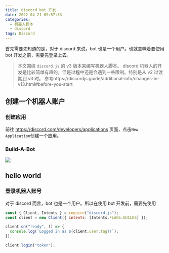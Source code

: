 ```yaml
---
title: discord bot 开发
date: 2022-04-21 09:57:53
categories:
  - 机器人脚本
  - discord
tags: Discord
---
```


首先需要先知道的是，对于 discord 来说，bot 也是一个用户。也就意味着要使用 bot 开发之前，需要先登录上去。

<!-- more -->

> 本文围绕 `discord.js` 的 v3 版本来编写机器人脚本。
> discord 机器人的开发是比较简单有趣的，但是过程中还是会遇到一些限制。特别是从 v2 过渡期到 v3 时。
> 参考https://discordjs.guide/additional-info/changes-in-v13.html#before-you-start

## 创建一个机器人账户

### 创建应用

前往 https://discord.com/developers/applications 页面，点击`New Application`创建一个应用。

### Build-A-Bot

![](/images/WeChatc43c25da9f5c3a54b7456174174e43c3.png)

## hello world

### 登录机器人账号

对于 discord 而言，bot 也是一个用户。所以在使用 bot 开发前，需要先使用

```js
const { Client, Intents } = require("discord.js");
const client = new Client({ intents: [Intents.FLAGS.GUILDS] });

client.on("ready", () => {
  console.log(`Logged in as ${client.user.tag}!`);
});

client.login("token");
```
